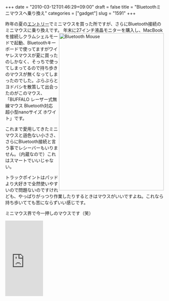 +++
date = "2010-03-12T01:46:29+09:00"
draft = false
title = "Bluetoothミニマウスへ乗り換え"
categories = ["gadget"]
slug = "1591"
+++

昨年の夏の<a href="http://keruru.net/2009/08/07/mini%E3%83%9E%E3%82%A6%E3%82%B9%E8%B2%B7%E3%81%84%E3%81%BE%E3%81%97%E3%81%9F/">エントリー</a>でミニマウスを買った所ですが、さらにBluetooth接続のミニマウスに乗り換えです。
<a title="Bluetooth Mouse by けるる, on Flickr" href="http://www.flickr.com/photos/keruru/4423872977/"><img src="http://farm5.static.flickr.com/4015/4423872977_2b2b1f520e.jpg" alt="Bluetooth Mouse" width="333" height="500" align="right" /></a>
年末に27インチ液晶モニターを購入し、MacBookを接続しクラムシェルモードで起動、Bluetoothキーボードで使ってますがワイヤレスマウスが夏に買ったのしかなく、そっちで使ってしまってるので持ち歩きのマウスが無くなってしまったのでした。ぶらぶらとヨドバシを散策して出会ったのがこのマウス、「BUFFALO レーザー式無線マウス Bluetooth対応 超小型nanoサイズ ホワイト」です。

これまで愛用してきたミニマウスと遜色ない小ささ、さらにBluetooth接続と言う事でレシーバーもいりません。（内蔵なので）これはスマートでいいじゃない。

トラックポイントはパッドより大好きで全然使いやすいので問題ないのですけれども、やっぱりがっつり作業したりするときはマウスがいいですよね。これなら持ち歩いてても苦にならずいい感じです。

ミニマウス界で今一押しのマウスです（笑）

<iframe src="http://rcm-jp.amazon.co.jp/e/cm?t=kerurudigit-22&o=9&p=8&l=as1&asins=B002W8QNCW&fc1=000000&IS2=1&lt1=_blank&m=amazon&lc1=0000FF&bc1=000000&bg1=FFFFFF&f=ifr" style="width:120px;height:240px;" scrolling="no" marginwidth="0" marginheight="0" frameborder="0"></iframe>
